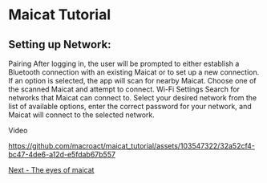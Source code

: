 # Maicat Tutorial
## Setting up Network:

Pairing
After logging in, the user will be prompted to either establish a Bluetooth connection with an existing Maicat or to set up a new connection. If an option is selected, the app will scan for nearby Maicat. Choose one of the scanned Maicat and attempt to connect.
Wi-Fi Settings
Search for networks that Maicat can connect to. Select your desired network from the list of available options, enter the correct password for your network, and Maicat will connect to the selected network.

Video

https://github.com/macroact/maicat_tutorial/assets/103547322/32a52cf4-bc47-4de6-a12d-e5fdab67b557

[Next - The eyes of maicat](../02_maicat_eyes/README.md)
